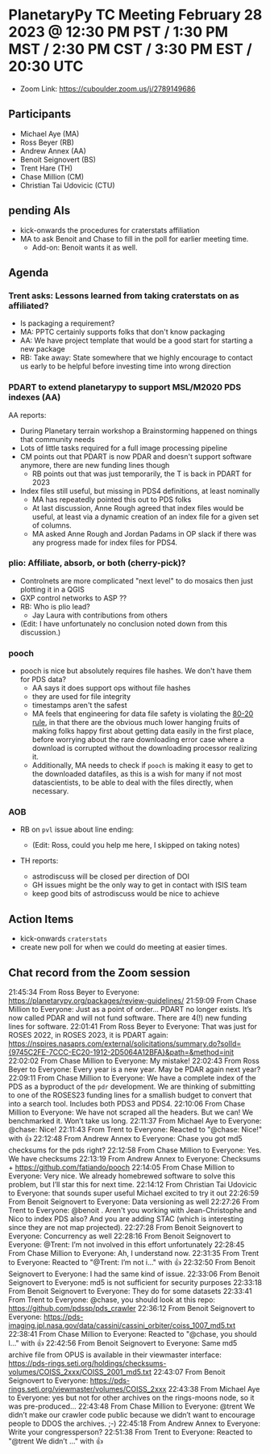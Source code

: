 # PlanetaryPy TC Meeting February 28 2023 @ 12:30 PM PST / 1:30 PM MST / 2:30 PM CST / 3:30 PM EST / 20:30 UTC

* Zoom Link: <https://cuboulder.zoom.us/j/2789149686>

## Participants

* Michael Aye (MA)
* Ross Beyer (RB)
* Andrew Annex (AA)
* Benoit Seignovert (BS)
* Trent Hare (TH)
* Chase Million (CM)
* Christian Tai Udovicic (CTU)
  
## pending AIs

* kick-onwards the procedures for craterstats affiliation
* MA to ask Benoit and Chase to fill in the poll for earlier meeting time.
  * Add-on: Benoit wants it as well.
## Agenda

### Trent asks: Lessons learned from taking craterstats on as affiliated?

* Is packaging a requirement?
* MA: PPTC certainly supports folks that don't know packaging
* AA: We have project template that would be a good start for starting a new package
* RB: Take away: State somewhere that we highly encourage to contact us early to be helpful before investing time into wrong direction

### PDART to extend planetarypy to support MSL/M2020 PDS indexes (AA)

AA reports:
* During Planetary terrain workshop a Brainstorming happened on things that community needs
* Lots of little tasks required for a full image processing pipeline
* CM points out that PDART is now PDAR and doesn't support software anymore, there are new funding lines though
  * RB points out that was just temporarily, the T is back in PDART for 2023
* Index files still useful, but missing in PDS4 definitions, at least nominally
  * MA has repeatedly pointed this out to PDS folks
  * At last discussion, Anne Rough agreed that index files would be useful, at least via a dynamic creation of an index file for a given set of columns.
  * MA asked Anne Rough and Jordan Padams in OP slack if there was any progress made for index files for PDS4.

### plio: Affiliate, absorb, or both (cherry-pick)?

* Controlnets are more complicated "next level" to do mosaics then just plotting it in a QGIS
* GXP control networks to ASP ??
* RB: Who is plio lead?
  * Jay Laura with contributions from others
* (Edit: I have unfortunately no conclusion noted down from this discussion.)

### pooch

* pooch is nice but absolutely requires file hashes. We don't have them for PDS data?
  * AA says it does support ops without file hashes
  * they are used for file integrity
  * timestamps aren't the safest
  * MA feels that engineering for data file safety is violating the [80-20 rule](https://dzone.com/articles/applying-8020-rule-software), in that there are the obvious much lower hanging fruits of making folks happy first about getting data easily in the first place, before worrying about the rare downloading error case where a download is corrupted without the downloading processor realizing it.
  * Additionally, MA needs to check if `pooch` is making it easy to get to the downloaded datafiles, as this is a wish for many if not most datascientists, to be able to deal with the files directly, when necessary.

### AOB

* RB on `pvl` issue about line ending:
  * (Edit: Ross, could you help me here, I skipped on taking notes) 

* TH reports:
  * astrodiscuss will be closed per direction of DOI
  * GH issues might be the only way to get in contact with ISIS team
  * keep good bits of astrodiscuss would be nice to achieve

## Action Items
* kick-onwards `craterstats`
* create new poll for when we could do meeting at easier times.

## Chat record from the Zoom session

21:45:34 From Ross Beyer to Everyone:
 <https://planetarypy.org/packages/review-guidelines/>
21:59:09 From Chase Million to Everyone:
 Just as a point of order… PDART no longer exists. It’s now called PDAR and will not fund software. There are 4(!) new funding lines for software.
22:01:41 From Ross Beyer to Everyone:
 That was just for ROSES 2022, in ROSES 2023, it is PDART again: <https://nspires.nasaprs.com/external/solicitations/summary.do?solId={9745C2FE-7CCC-EC20-1912-2D5064A12BFA}&path=&method=init>
22:02:02 From Chase Million to Everyone:
 My mistake!
22:02:43 From Ross Beyer to Everyone:
 Every year is a new year.  May be PDAR again next year?
22:09:11 From Chase Million to Everyone:
 We have a complete index of the PDS as a byproduct of the `pdr` development. We are thinking of submitting to one of the ROSES23 funding lines for a smallish budget to convert that into a search tool. Includes both PDS3 and PDS4.
22:10:06 From Chase Million to Everyone:
 We have not scraped all the headers. But we can! We benchmarked it. Won’t take us long.
22:11:37 From Michael Aye to Everyone:
 @chase: Nice!
22:11:43 From Trent to Everyone:
 Reacted to "@chase: Nice!" with 👍
22:12:48 From Andrew Annex to Everyone:
 Chase you got md5 checksums for the pds right?
22:12:58 From Chase Million to Everyone:
 Yes. We have checksums
22:13:19 From Andrew Annex to Everyone:
 Checksums + <https://github.com/fatiando/pooch>
22:14:05 From Chase Million to Everyone:
 Very nice. We already homebrewed software to solve this problem, but I’ll star this for next time.
22:14:12 From Christian Tai Udovicic to Everyone:
 that sounds super useful Michael excited to try it out
22:26:59 From Benoit Seignovert to Everyone:
 Data versioning as well
22:27:26 From Trent to Everyone:
 @benoit . Aren't you working with Jean-Christophe and Nico to index PDS also? And you are adding STAC (which is interesting since they are not map projected).
22:27:28 From Benoit Seignovert to Everyone:
 Concurrency as well
22:28:16 From Benoit Seignovert to Everyone:
 @Trent: I’m not involved in this effort unfortunately
22:28:45 From Chase Million to Everyone:
 Ah, I understand now.
22:31:35 From Trent to Everyone:
 Reacted to "@Trent: I’m not i..." with 👍
22:32:50 From Benoit Seignovert to Everyone:
 I had the same kind of issue.
22:33:06 From Benoit Seignovert to Everyone:
 md5 is not sufficient for security purposes
22:33:18 From Benoit Seignovert to Everyone:
 They do for some datasets
22:33:41 From Trent to Everyone:
 @chase, you should look at this repo: <https://github.com/pdssp/pds_crawler>
22:36:12 From Benoit Seignovert to Everyone:
 <https://pds-imaging.jpl.nasa.gov/data/cassini/cassini_orbiter/coiss_1007_md5.txt>
22:38:41 From Chase Million to Everyone:
 Reacted to "@chase, you should l..." with 👍
22:42:56 From Benoit Seignovert to Everyone:
 Same md5 archive file from OPUS is available in their viewmaster interface: <https://pds-rings.seti.org/holdings/checksums-volumes/COISS_2xxx/COISS_2001_md5.txt>
22:43:07 From Benoit Seignovert to Everyone:
 <https://pds-rings.seti.org/viewmaster/volumes/COISS_2xxx>
22:43:38 From Michael Aye to Everyone:
 yes but not for other archives on the rings-moons node, so it was pre-produced...
22:43:48 From Chase Million to Everyone:
 @trent We didn’t make our crawler code public because we didn’t want to encourage people to DDOS the archives. ;-)
22:45:18 From Andrew Annex to Everyone:
 Write your congressperson?
22:51:38 From Trent to Everyone:
 Reacted to "@trent We didn’t ..." with 👍
